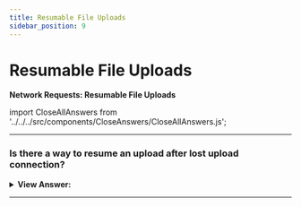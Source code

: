```yaml
---
title: Resumable File Uploads
sidebar_position: 9
---
```


# Resumable File Uploads

**Network Requests: Resumable File Uploads**

<head>
  <title>Resumable File Uploads - JavaScript Interview Questions & Answers</title>
  <meta charSet="utf-8" />
</head>

import CloseAllAnswers from '../../../src/components/CloseAnswers/CloseAllAnswers.js';

<CloseAllAnswers />

---

### Is there a way to resume an upload after lost upload connection?

<details>
  <summary><strong>View Answer:</strong></summary>
  <div>
  <div><strong>Interview Response:</strong> There is no built-in option for that, but we have the pieces to implement it. Resumable uploads should come with upload progress indication, as we expect big files (if we may need to resume). So, as fetch does not allow to track upload progress, we can use XMLHttpRequest.
    </div>
  </div>
</details>

---
